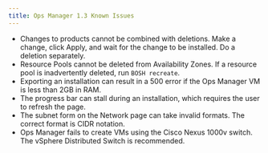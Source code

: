 ```yaml
---
title: Ops Manager 1.3 Known Issues
---
```



* Changes to products cannot be combined with deletions. Make a change, click Apply, and wait for the change to be installed. Do a deletion separately.
* Resource Pools cannot be deleted from Availability Zones. If a resource pool is inadvertently deleted, run `BOSH recreate`.
* Exporting an installation can result in a 500 error if the Ops Manager VM is less than 2GB in RAM.
* The progress bar can stall during an installation, which requires the user to refresh the page.
* The subnet form on the Network page can take invalid formats. The correct format is CIDR notation.
* Ops Manager fails to create VMs using the Cisco Nexus 1000v switch. The vSphere Distributed Switch is recommended.

